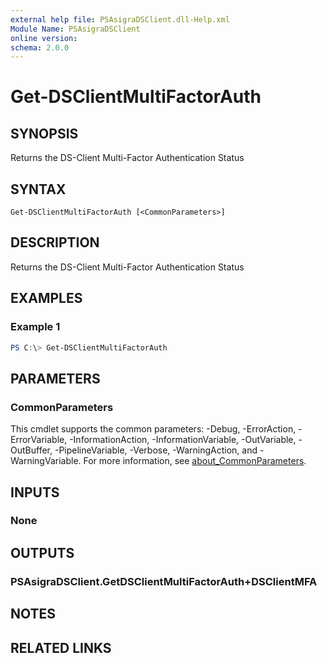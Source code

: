 ```yaml
---
external help file: PSAsigraDSClient.dll-Help.xml
Module Name: PSAsigraDSClient
online version:
schema: 2.0.0
---
```


# Get-DSClientMultiFactorAuth

## SYNOPSIS
Returns the DS-Client Multi-Factor Authentication Status

## SYNTAX

```
Get-DSClientMultiFactorAuth [<CommonParameters>]
```

## DESCRIPTION
Returns the DS-Client Multi-Factor Authentication Status

## EXAMPLES

### Example 1
```powershell
PS C:\> Get-DSClientMultiFactorAuth
```


## PARAMETERS

### CommonParameters
This cmdlet supports the common parameters: -Debug, -ErrorAction, -ErrorVariable, -InformationAction, -InformationVariable, -OutVariable, -OutBuffer, -PipelineVariable, -Verbose, -WarningAction, and -WarningVariable. For more information, see [about_CommonParameters](http://go.microsoft.com/fwlink/?LinkID=113216).

## INPUTS

### None

## OUTPUTS

### PSAsigraDSClient.GetDSClientMultiFactorAuth+DSClientMFA

## NOTES

## RELATED LINKS
